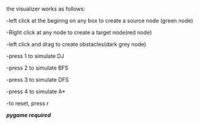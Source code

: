 the visualizer works as follows:

-left click at the beginng on any box to create a source node (green node)

-Right click at any node to create a target node(red node)

-left click and drag to create obstacles(dark grey node)

-press 1 to simulate DJ

-press 2 to simulate BFS

-press 3 to simulate DFS

-press 4 to simulate A*

-to reset, press r

***pygame required***
